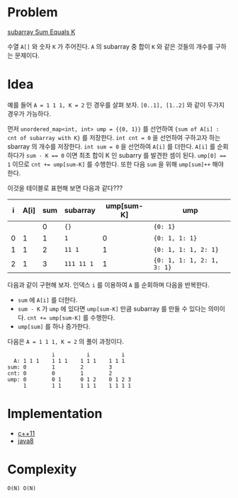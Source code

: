 # Problem

[subarray Sum Equals K](https://leetcode.com/problems/subarray-sum-equals-k/description/)

수열 `A[]` 와 숫자 `K` 가 주어진다. `A` 의 subarray 중 합이 `K` 와
같은 것들의 개수를 구하는 문제이다.

# Idea


예를 들어 `A = 1 1 1, K = 2` 인 경우를 살펴 보자. `[0..1], [1..2]` 와
같이 두가지 경우가 가능하다.

먼저 `unordered_map<int, int> ump = {{0, 1}}` 를 선언하여 `{sum of
A[i] : cnt of subarray with K}` 를 저장한다. `int cnt = 0` 을 선언하여
구하고자 하는 sbarray 의 개수를 저장한다. `int sum = 0` 을 선언하여
`A[i]` 를 더한다. `A[i]` 를 순회하다가 `sum - K == 0` 이면 최초 합이 K
인 subarry 를 발견한 셈이 된다. `ump[0] == 1` 이므로 `cnt +=
ump[sum-K]` 를 수행한다. 또한 다음 `sum` 을 위해 `ump[sum]++` 해야
한다.

이것을 테이블로 표현해 보면 다음과 같다???

| i | A[i] | sum | subarray   | ump[sum-K] | ump |
|---|------|-----|------------|------------|-----|
|   |      | 0   | `{}`       |            | `{0: 1}`   |       
| 0 | 1    | 1   | `1`        |      0     | `{0: 1, 1: 1}` | 
| 1 | 1    | 2   | `11 1`     |      1     | `{0: 1, 1: 1, 2: 1}` | 
| 2 | 1    | 3   | `111 11 1` |      1     | `{0: 1, 1: 1, 2: 1, 3: 1}` | 

다음과 같이 구현해 보자.
인덱스 `i` 를 이용하여 `A` 를 순회하며 다음을 반복한다.

* `sum` 에 `A[i]` 를 더한다.
* `sum - K` 가 `ump` 에 있다면 `ump[sum-K]` 만큼 subarray 를 만들 수 있다는 의미이다. `cnt += ump[sum-K]` 를 수행한다.
* `ump[sum]` 를 하나 증가한다.

다음은 `A = 1 1 1, K = 2` 의 풀이 과정이다.

```
              i          i          i
  A: 1 1 1    1 1 1    1 1 1    1 1 1
sum: 0        1        2        3
cnt: 0        0        1        2
ump: 0        0 1      0 1 2    0 1 2 3
     1        1 1      1 1 1    1 1 1 1
```

# Implementation

* [c++11](a.cpp)
* [java8](MainApp.java)

# Complexity

```
O(N) O(N)
```
